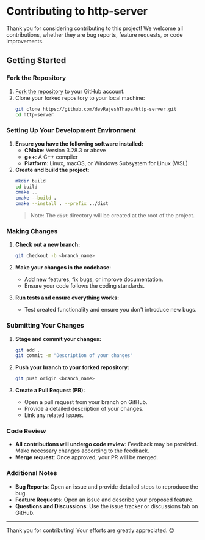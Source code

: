 # Contributing to http-server 

Thank you for considering contributing to this project! We welcome all contributions, whether they are bug reports, feature requests, or code improvements.

## Getting Started

### Fork the Repository

1. [Fork the repository](https://github.com/devRajeshThapa/http-server) to your GitHub account.
2. Clone your forked repository to your local machine:
    ```sh
    git clone https://github.com/devRajeshThapa/http-server.git
    cd http-server
    ```

### Setting Up Your Development Environment

1. **Ensure you have the following software installed:**
    - **CMake**: Version 3.28.3 or above
    - **g++**: A C++ compiler
    - **Platform**: Linux, macOS, or Windows Subsystem for Linux (WSL)
2. **Create and build the project:**
    ```sh
    mkdir build
    cd build
    cmake ..
    cmake --build .
    cmake --install . --prefix ../dist
    ```
    > Note: The `dist` directory will be created at the root of the project.

### Making Changes

1. **Check out a new branch:**
    ```sh
    git checkout -b <branch_name>
    ```

2. **Make your changes in the codebase:**
    - Add new features, fix bugs, or improve documentation.
    - Ensure your code follows the coding standards.

3. **Run tests and ensure everything works:**
    - Test created functionality and ensure you don't introduce new bugs.

### Submitting Your Changes

1. **Stage and commit your changes:**
    ```sh
    git add .
    git commit -m "Description of your changes"
    ```

2. **Push your branch to your forked repository:**
    ```sh
    git push origin <branch_name>
    ```

3. **Create a Pull Request (PR):**
    - Open a pull request from your branch on GitHub.
    - Provide a detailed description of your changes.
    - Link any related issues.

### Code Review

- **All contributions will undergo code review**: Feedback may be provided. Make necessary changes according to the feedback.
- **Merge request**: Once approved, your PR will be merged.

### Additional Notes

- **Bug Reports**: Open an issue and provide detailed steps to reproduce the bug.
- **Feature Requests**: Open an issue and describe your proposed feature.
- **Questions and Discussions**: Use the issue tracker or discussions tab on GitHub.

---

Thank you for contributing! Your efforts are greatly appreciated. 😊

